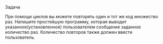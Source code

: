 Задача

При помощи циклов вы можете повторять один и тот же код множество раз.
Напишите простейшую программу, которая выводит указанное(установленное) пользователем сообщение заданное количество раз. Количество повторов также должен ввести пользователь.
